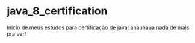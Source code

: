 # java_8_certification

Inicio de meus estudos para certificação de java! ahauhaua nada de  mais pra ver! 